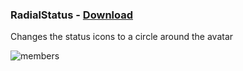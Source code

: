 ### RadialStatus - [Download](https://betterdiscord.net/ghdl?id=3149)
Changes the status icons to a circle around the avatar

![members](https://i.imgur.com/4zZU4iw.jpg)